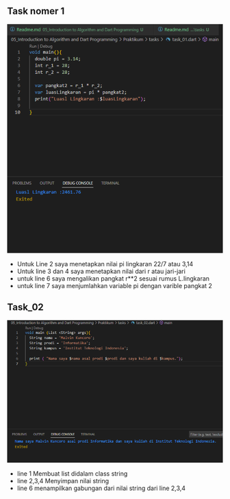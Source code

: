 ## Task nomer 1
![Screenshot](/05_Introduction%20to%20Algorithm%20and%20Dart%20Programming/Praktikum/screenshots/Task1.png "Task_1")
- Untuk Line 2 saya menetapkan nilai pi lingkaran 22/7 atau 3,14
- Untuk line 3 dan 4 saya menetapkan nilai dari r atau jari-jari
- untuk line 6 saya mengalikan pangkat r**2 sesuai rumus L.lingkaran
- untuk line 7 saya menjumlahkan variable pi dengan varible pangkat 2


## Task_02
![Screenshot](/05_Introduction%20to%20Algorithm%20and%20Dart%20Programming/Praktikum/screenshots/task2.png "Task_2")
- line 1 Membuat list didalam class string
- line 2,3,4 Menyimpan nilai string
- line 6 menampilkan gabungan dari nilai string dari line 2,3,4
